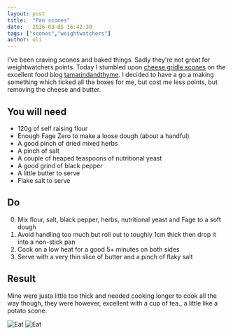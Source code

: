 ```yaml
---
layout: post
title:  "Pan scones"
date:   2016-03-05 16:42:30
tags: ["scones","weightwatchers"]
author: oli
---
```


I've been craving scones and baked things.  Sadly they're not great for weightwatchers points.  Today I stumbled upon [cheese gridle scones](https://tamarindandthyme.wordpress.com/2016/03/03/cheese-girdle-scones/) on the excellent food blog [tamarindandthyme](https://tamarindandthyme.wordpress.com/2016/03/03/cheese-girdle-scones/).  I decided to have a go a making something which ticked all the boxes for me, but cost me less points, but removing the cheese and butter.


## You will need


* 120g of self raising flour
* Enough Fage Zero to make a loose dough (about a handful)
* A good pinch of dried mixed herbs
* A pinch of salt
* A couple of heaped teaspoons of nutritional yeast
* A good grind of black pepper
* A little butter to serve
* Flake salt to serve



## Do

0. Mix flour, salt, black pepper, herbs, nutritional yeast and Fage to a soft dough
1. Avoid handling too much but roll out to toughly 1cm thick then drop it into a non-stick pan
2. Cook on a low heat for a good 5+ minutes on both sides
3. Serve with a very thin slice of butter and a pinch of flaky salt

## Result

Mine were justa little too thick and needed cooking longer to cook all the way though, they were however, excellent with a cup of tea., a little like a potato scone.

![Eat](/images/blog/pan-scones-1.jpg)
![Eat](/images/blog/pan-scones-2.jpg)
